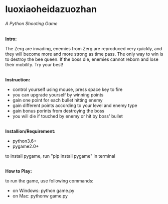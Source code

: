 # luoxiaoheidazuozhan


<h6>A Python Shooting Game </h6>

<section>
<strong>Intro:</strong>
  <p>
    The Zerg are invading, enemies from Zerg are reproduced very quickly, and they will become more and more strong as time pass.
  The only way to win is to destroy the bee queen. If the boss die, enemies cannot reborn and lose their mobility. Try your best!
  </p>
</section>
<br>
<section>
    <strong>Instruction:</strong>
    <ul>
    <li>control yourself using mouse, press space key to fire </li>
    <li>you can upgrade yourself by winning points </li>
    <li>gain one point for each bullet hitting enemy </li>
    <li>gain different points according to your level and enemy type </li>
    <li>gain bonus porints from destroying the boss </li>
    <li>you will die if touched by enemy or hit by boss' bullet </li>
    </ul>
</section>
<br>
<section>
  <strong>Installion/Requirement:</strong>
  <ul>
  <li>python3.6+ </li>
  <li>pygame2.0+ </li>
  </ul>
  <p>
    to install pygame, run "pip install pygame" in terminal
  </p>
</section>
<br>
<section>
  <strong>How to Play:</strong>
  <p>to run the game, use following commands:</p>
  <ul>
    <li>
      on Windows: python game.py 
    </li>
    <li>
      on Mac: pythonw game.py 
    </li>
  </ul>
</section>
